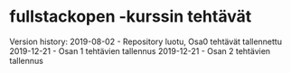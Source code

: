 # fullstackopen -kurssin tehtävät

Version history:
2019-08-02 - Repository luotu, Osa0 tehtävät tallennettu
2019-12-21 - Osan 1 tehtävien tallennus
2019-12-21 - Osan 2 tehtävien tallennus